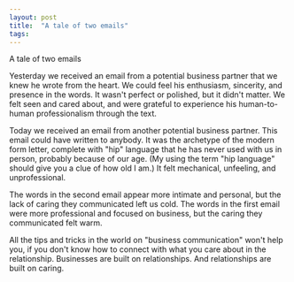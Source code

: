 ```yaml
---
layout: post
title:  "A tale of two emails"
tags: 
---
```


A tale of two emails

Yesterday we received an email from a potential business partner that we knew he wrote from the heart. We could feel his enthusiasm, sincerity, and presence in the words. It wasn't perfect or polished, but it didn't matter. We felt seen and cared about, and were grateful to experience his human-to-human professionalism through the text.

Today we received an email from another potential business partner. This email could have written to anybody. It was the archetype of the modern form letter, complete with "hip" language that he has never used with us in person, probably because of our age. (My using the term "hip language" should give you a clue of how old I am.) It felt mechanical, unfeeling, and unprofessional.

The words in the second email appear more intimate and personal, but the lack of caring they communicated left us cold. The words in the first email were more professional and focused on business, but the caring they communicated felt warm.

All the tips and tricks in the world on "business communication" won't help you, if you don't know how to connect with what you care about in the relationship. Businesses are built on relationships. And relationships are built on caring.